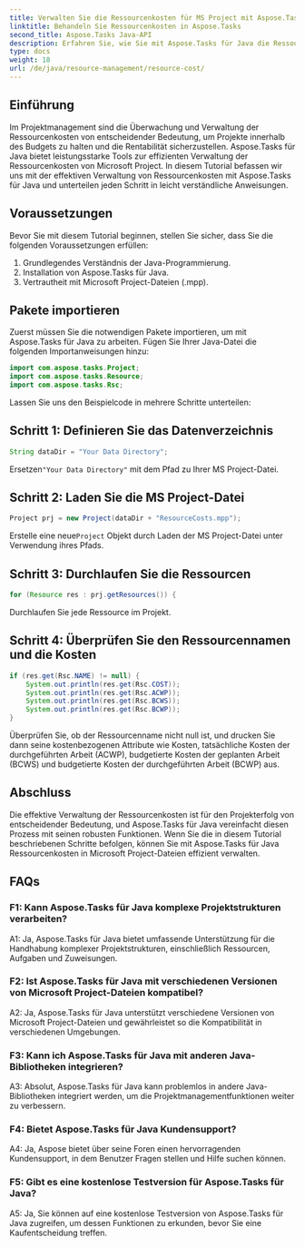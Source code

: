```yaml
---
title: Verwalten Sie die Ressourcenkosten für MS Project mit Aspose.Tasks für Java
linktitle: Behandeln Sie Ressourcenkosten in Aspose.Tasks
second_title: Aspose.Tasks Java-API
description: Erfahren Sie, wie Sie mit Aspose.Tasks für Java die Ressourcenkosten für MS Project effizient verwalten. Folgen Sie unserer Schritt-für-Schritt-Anleitung.
type: docs
weight: 18
url: /de/java/resource-management/resource-cost/
---
```

## Einführung

Im Projektmanagement sind die Überwachung und Verwaltung der Ressourcenkosten von entscheidender Bedeutung, um Projekte innerhalb des Budgets zu halten und die Rentabilität sicherzustellen. Aspose.Tasks für Java bietet leistungsstarke Tools zur effizienten Verwaltung der Ressourcenkosten von Microsoft Project. In diesem Tutorial befassen wir uns mit der effektiven Verwaltung von Ressourcenkosten mit Aspose.Tasks für Java und unterteilen jeden Schritt in leicht verständliche Anweisungen.

## Voraussetzungen

Bevor Sie mit diesem Tutorial beginnen, stellen Sie sicher, dass Sie die folgenden Voraussetzungen erfüllen:

1. Grundlegendes Verständnis der Java-Programmierung.
2. Installation von Aspose.Tasks für Java.
3. Vertrautheit mit Microsoft Project-Dateien (.mpp).

## Pakete importieren

Zuerst müssen Sie die notwendigen Pakete importieren, um mit Aspose.Tasks für Java zu arbeiten. Fügen Sie Ihrer Java-Datei die folgenden Importanweisungen hinzu:

```java
import com.aspose.tasks.Project;
import com.aspose.tasks.Resource;
import com.aspose.tasks.Rsc;
```

Lassen Sie uns den Beispielcode in mehrere Schritte unterteilen:

## Schritt 1: Definieren Sie das Datenverzeichnis

```java
String dataDir = "Your Data Directory";
```

 Ersetzen`"Your Data Directory"` mit dem Pfad zu Ihrer MS Project-Datei.

## Schritt 2: Laden Sie die MS Project-Datei

```java
Project prj = new Project(dataDir + "ResourceCosts.mpp");
```

 Erstelle eine neue`Project` Objekt durch Laden der MS Project-Datei unter Verwendung ihres Pfads.

## Schritt 3: Durchlaufen Sie die Ressourcen

```java
for (Resource res : prj.getResources()) {
```

Durchlaufen Sie jede Ressource im Projekt.

## Schritt 4: Überprüfen Sie den Ressourcennamen und die Kosten

```java
if (res.get(Rsc.NAME) != null) {
    System.out.println(res.get(Rsc.COST));
    System.out.println(res.get(Rsc.ACWP));
    System.out.println(res.get(Rsc.BCWS));
    System.out.println(res.get(Rsc.BCWP));
}
```

Überprüfen Sie, ob der Ressourcenname nicht null ist, und drucken Sie dann seine kostenbezogenen Attribute wie Kosten, tatsächliche Kosten der durchgeführten Arbeit (ACWP), budgetierte Kosten der geplanten Arbeit (BCWS) und budgetierte Kosten der durchgeführten Arbeit (BCWP) aus.

## Abschluss

Die effektive Verwaltung der Ressourcenkosten ist für den Projekterfolg von entscheidender Bedeutung, und Aspose.Tasks für Java vereinfacht diesen Prozess mit seinen robusten Funktionen. Wenn Sie die in diesem Tutorial beschriebenen Schritte befolgen, können Sie mit Aspose.Tasks für Java Ressourcenkosten in Microsoft Project-Dateien effizient verwalten.

## FAQs

### F1: Kann Aspose.Tasks für Java komplexe Projektstrukturen verarbeiten?

A1: Ja, Aspose.Tasks für Java bietet umfassende Unterstützung für die Handhabung komplexer Projektstrukturen, einschließlich Ressourcen, Aufgaben und Zuweisungen.

### F2: Ist Aspose.Tasks für Java mit verschiedenen Versionen von Microsoft Project-Dateien kompatibel?

A2: Ja, Aspose.Tasks für Java unterstützt verschiedene Versionen von Microsoft Project-Dateien und gewährleistet so die Kompatibilität in verschiedenen Umgebungen.

### F3: Kann ich Aspose.Tasks für Java mit anderen Java-Bibliotheken integrieren?

A3: Absolut, Aspose.Tasks für Java kann problemlos in andere Java-Bibliotheken integriert werden, um die Projektmanagementfunktionen weiter zu verbessern.

### F4: Bietet Aspose.Tasks für Java Kundensupport?

A4: Ja, Aspose bietet über seine Foren einen hervorragenden Kundensupport, in dem Benutzer Fragen stellen und Hilfe suchen können.

### F5: Gibt es eine kostenlose Testversion für Aspose.Tasks für Java?

A5: Ja, Sie können auf eine kostenlose Testversion von Aspose.Tasks für Java zugreifen, um dessen Funktionen zu erkunden, bevor Sie eine Kaufentscheidung treffen.